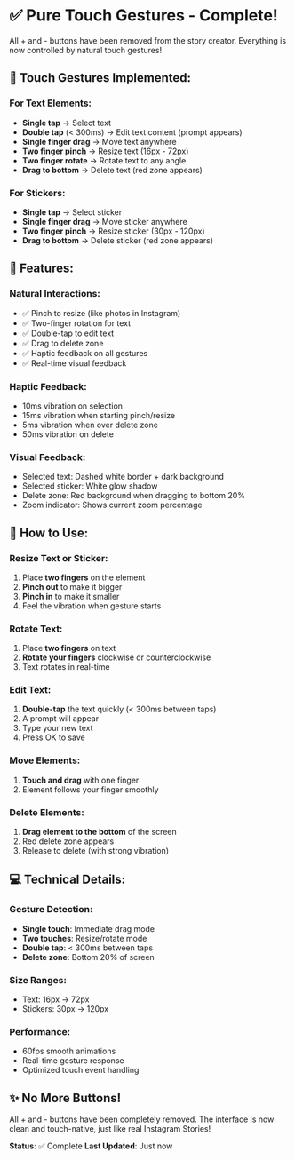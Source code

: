 # ✅ Pure Touch Gestures - Complete!

All + and - buttons have been removed from the story creator. Everything is now controlled by natural touch gestures!

## 🎯 Touch Gestures Implemented:

### For Text Elements:
- **Single tap** → Select text
- **Double tap** (< 300ms) → Edit text content (prompt appears)
- **Single finger drag** → Move text anywhere
- **Two finger pinch** → Resize text (16px - 72px)
- **Two finger rotate** → Rotate text to any angle
- **Drag to bottom** → Delete text (red zone appears)

### For Stickers:
- **Single tap** → Select sticker
- **Single finger drag** → Move sticker anywhere
- **Two finger pinch** → Resize sticker (30px - 120px)
- **Drag to bottom** → Delete sticker (red zone appears)

## 🎨 Features:

### Natural Interactions:
- ✅ Pinch to resize (like photos in Instagram)
- ✅ Two-finger rotation for text
- ✅ Double-tap to edit text
- ✅ Drag to delete zone
- ✅ Haptic feedback on all gestures
- ✅ Real-time visual feedback

### Haptic Feedback:
- 10ms vibration on selection
- 15ms vibration when starting pinch/resize
- 5ms vibration when over delete zone
- 50ms vibration on delete

### Visual Feedback:
- Selected text: Dashed white border + dark background
- Selected sticker: White glow shadow
- Delete zone: Red background when dragging to bottom 20%
- Zoom indicator: Shows current zoom percentage

## 🚀 How to Use:

### Resize Text or Sticker:
1. Place **two fingers** on the element
2. **Pinch out** to make it bigger
3. **Pinch in** to make it smaller
4. Feel the vibration when gesture starts

### Rotate Text:
1. Place **two fingers** on text
2. **Rotate your fingers** clockwise or counterclockwise
3. Text rotates in real-time

### Edit Text:
1. **Double-tap** the text quickly (< 300ms between taps)
2. A prompt will appear
3. Type your new text
4. Press OK to save

### Move Elements:
1. **Touch and drag** with one finger
2. Element follows your finger smoothly

### Delete Elements:
1. **Drag element to the bottom** of the screen
2. Red delete zone appears
3. Release to delete (with strong vibration)

## 💻 Technical Details:

### Gesture Detection:
- **Single touch**: Immediate drag mode
- **Two touches**: Resize/rotate mode
- **Double tap**: < 300ms between taps
- **Delete zone**: Bottom 20% of screen

### Size Ranges:
- Text: 16px → 72px
- Stickers: 30px → 120px

### Performance:
- 60fps smooth animations
- Real-time gesture response
- Optimized touch event handling

## ✨ No More Buttons!

All + and - buttons have been completely removed. The interface is now clean and touch-native, just like real Instagram Stories!

**Status**: ✅ Complete
**Last Updated**: Just now
